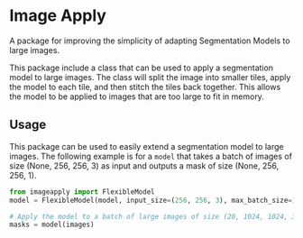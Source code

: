 # Image Apply

A package for improving the simplicity of adapting Segmentation Models to large images.

This package include a class that can be used to apply a segmentation model to large images. The class will split the image into smaller tiles, apply the model to each tile, and then stitch the tiles back together. This allows the model to be applied to images that are too large to fit in memory.

## Usage
This package can be used to easily extend a segmentation model to large images. The following example is for a `model` that takes a batch of images of size (None, 256, 256, 3) as input and outputs a mask of size (None, 256, 256, 1).

```python
from imageapply import FlexibleModel
model = FlexibleModel(model, input_size=(256, 256, 3), max_batch_size=16)

# Apply the model to a batch of large images of size (20, 1024, 1024, 3)
masks = model(images)
``` 